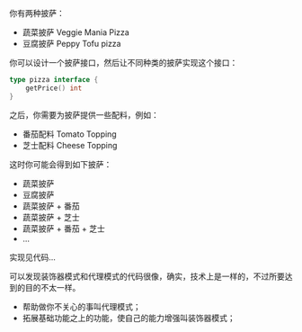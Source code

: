 你有两种披萨：

- 蔬菜披萨 Veggie Mania Pizza
- 豆腐披萨 Peppy Tofu pizza

你可以设计一个披萨接口，然后让不同种类的披萨实现这个接口：

```go
type pizza interface {
	getPrice() int
}
```

之后，你需要为披萨提供一些配料，例如：

- 番茄配料 Tomato Topping
- 芝士配料 Cheese Topping

这时你可能会得到如下披萨：

- 蔬菜披萨
- 豆腐披萨
- 蔬菜披萨 + 番茄
- 蔬菜披萨 + 芝士
- 蔬菜披萨 + 番茄 + 芝士
- ...

实现见代码...

可以发现装饰器模式和代理模式的代码很像，确实，技术上是一样的，不过所要达到的目的不太一样。

- 帮助做你不关心的事叫代理模式；
- 拓展基础功能之上的功能，使自己的能力增强叫装饰器模式；

